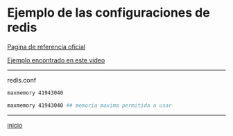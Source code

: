 # Ejemplo de las configuraciones de redis

[Pagina de referencia oficial](https://raw.githubusercontent.com/redis/redis/6.0/redis.conf)

[Ejemplo encontrado en este video](https://www.youtube.com/watch?v=nG8ex99AbTw)

---
redis.conf

```bash
maxmemory 41943040 
```

```bash
maxmemory 41943040 ## memoria maxima permitida a usar
```

---
[inicio](https://www.youtube.com/watch?v=nG8ex99AbTw)
